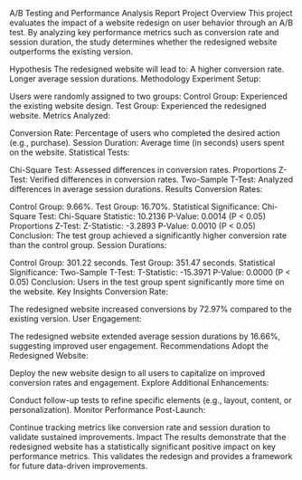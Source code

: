 A/B Testing and Performance Analysis Report
Project Overview
This project evaluates the impact of a website redesign on user behavior through an A/B test. By analyzing key performance metrics such as conversion rate and session duration, the study determines whether the redesigned website outperforms the existing version.

Hypothesis
The redesigned website will lead to:
A higher conversion rate.
Longer average session durations.
Methodology
Experiment Setup:

Users were randomly assigned to two groups:
Control Group: Experienced the existing website design.
Test Group: Experienced the redesigned website.
Metrics Analyzed:

Conversion Rate: Percentage of users who completed the desired action (e.g., purchase).
Session Duration: Average time (in seconds) users spent on the website.
Statistical Tests:

Chi-Square Test: Assessed differences in conversion rates.
Proportions Z-Test: Verified differences in conversion rates.
Two-Sample T-Test: Analyzed differences in average session durations.
Results
Conversion Rates:

Control Group: 9.66%.
Test Group: 16.70%.
Statistical Significance:
Chi-Square Test:
Chi-Square Statistic: 10.2136
P-Value: 0.0014 (P < 0.05)
Proportions Z-Test:
Z-Statistic: -3.2893
P-Value: 0.0010 (P < 0.05)
Conclusion: The test group achieved a significantly higher conversion rate than the control group.
Session Durations:

Control Group: 301.22 seconds.
Test Group: 351.47 seconds.
Statistical Significance:
Two-Sample T-Test:
T-Statistic: -15.3971
P-Value: 0.0000 (P < 0.05)
Conclusion: Users in the test group spent significantly more time on the website.
Key Insights
Conversion Rate:

The redesigned website increased conversions by 72.97% compared to the existing version.
User Engagement:

The redesigned website extended average session durations by 16.66%, suggesting improved user engagement.
Recommendations
Adopt the Redesigned Website:

Deploy the new website design to all users to capitalize on improved conversion rates and engagement.
Explore Additional Enhancements:

Conduct follow-up tests to refine specific elements (e.g., layout, content, or personalization).
Monitor Performance Post-Launch:

Continue tracking metrics like conversion rate and session duration to validate sustained improvements.
Impact
The results demonstrate that the redesigned website has a statistically significant positive impact on key performance metrics. This validates the redesign and provides a framework for future data-driven improvements.

